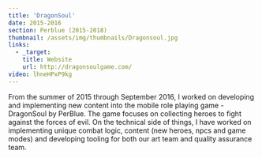 ```yaml
---
title: 'DragonSoul'
date: 2015-2016
section: Perblue (2015-2018)
thumbnail: /assets/img/thumbnails/Dragonsoul.jpg
links:
  - _target:
    title: Website
    url: http://dragonsoulgame.com/
video: lhneHPxP9kg
---
```


From the summer of 2015 through September 2016, I worked on developing and implementing new content into the mobile role playing game - DragonSoul by PerBlue. The game focuses on collecting heroes to fight against the forces of evil. On the technical side of things, I have worked on implementing unique combat logic, content (new heroes, npcs and game modes) and developing tooling for both our art team and quality assurance team.
